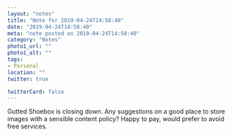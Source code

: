 ```yaml
---
layout: "notes"
title: "Note for 2019-04-24T14:58:40"
date: "2019-04-24T14:58:40"
meta: "note posted on 2019-04-24T14:58:40"
category: "Notes"
photo1_url: ""
photo1_alt: ""
tags:
- Personal
location: ""
twitter: true

twitterCard: false
---
```

Gutted Shoebox is closing down. Any suggestions on a good place to store images with a sensible content policy? Happy to pay, would prefer to avoid free services.
